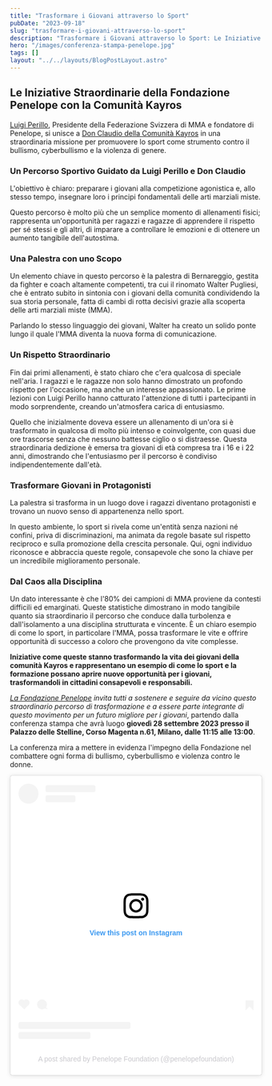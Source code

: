 ```yaml
---
title: "Trasformare i Giovani attraverso lo Sport"
pubDate: "2023-09-18"
slug: "trasformare-i-giovani-attraverso-lo-sport"
description: "Trasformare i Giovani attraverso lo Sport: Le Iniziative Straordinarie della Fondazione Penelope con la Comunità Kayros"
hero: "/images/conferenza-stampa-penelope.jpg"
tags: []
layout: "../../layouts/BlogPostLayout.astro"
---
```


## Le Iniziative Straordinarie della Fondazione Penelope con la Comunità Kayros

[Luigi Perillo](https://www.instagram.com/perillo.luigi/), Presidente della Federazione Svizzera di MMA e fondatore di Penelope, si unisce a [Don Claudio della Comunità Kayros](https://www.instagram.com/donclaudio_kayros/) in una straordinaria missione per promuovere lo sport come strumento contro il bullismo, cyberbullismo e la violenza di genere.

### Un Percorso Sportivo Guidato da Luigi Perillo e Don Claudio

L'obiettivo è chiaro: preparare i giovani alla competizione agonistica e, allo stesso tempo, insegnare loro i principi fondamentali delle arti marziali miste.

Questo percorso è molto più che un semplice momento di allenamenti fisici; rappresenta un'opportunità per ragazzi e ragazze di apprendere il rispetto per sé stessi e gli altri, di imparare a controllare le emozioni e di ottenere un aumento tangibile dell'autostima.

### Una Palestra con uno Scopo

Un elemento chiave in questo percorso è la palestra di Bernareggio, gestita da fighter e coach altamente competenti, tra cui il rinomato Walter Pugliesi, che è entrato subito in sintonia con i giovani della comunità condividendo la sua storia personale, fatta di cambi di rotta decisivi grazie alla scoperta delle arti marziali miste (MMA).

Parlando lo stesso linguaggio dei giovani, Walter ha creato un solido ponte lungo il quale l'MMA diventa la nuova forma di comunicazione.

### Un Rispetto Straordinario

Fin dai primi allenamenti, è stato chiaro che c'era qualcosa di speciale nell'aria. I ragazzi e le ragazze non solo hanno dimostrato un profondo rispetto per l'occasione, ma anche un interesse appassionato. Le prime lezioni con Luigi Perillo hanno catturato l'attenzione di tutti i partecipanti in modo sorprendente, creando un'atmosfera carica di entusiasmo.

Quello che inizialmente doveva essere un allenamento di un'ora si è trasformato in qualcosa di molto più intenso e coinvolgente, con quasi due ore trascorse senza che nessuno battesse ciglio o si distraesse. Questa straordinaria dedizione è emersa tra giovani di età compresa tra i 16 e i 22 anni, dimostrando che l'entusiasmo per il percorso è condiviso indipendentemente dall'età.

### Trasformare Giovani in Protagonisti

La palestra si trasforma in un luogo dove i ragazzi diventano protagonisti e trovano un nuovo senso di appartenenza nello sport.

In questo ambiente, lo sport si rivela come un'entità senza nazioni né confini, priva di discriminazioni, ma animata da regole basate sul rispetto reciproco e sulla promozione della crescita personale. Qui, ogni individuo riconosce e abbraccia queste regole, consapevole che sono la chiave per un incredibile miglioramento personale.

### Dal Caos alla Disciplina

Un dato interessante è che l'80% dei campioni di MMA proviene da contesti difficili ed emarginati. Queste statistiche dimostrano in modo tangibile quanto sia straordinario il percorso che conduce dalla turbolenza e dall'isolamento a una disciplina strutturata e vincente. È un chiaro esempio di come lo sport, in particolare l'MMA, possa trasformare le vite e offrire opportunità di successo a coloro che provengono da vite complesse.

**Iniziative come queste stanno trasformando la vita dei giovani della comunità Kayros e rappresentano un esempio di come lo sport e la formazione possano aprire nuove opportunità per i giovani, trasformandoli in cittadini consapevoli e responsabili.**

_[La Fondazione Penelope](https://penelopefoundation.li/it/home/) invita tutti a sostenere e seguire da vicino questo straordinario percorso di trasformazione e a essere parte integrante di questo movimento per un futuro migliore per i giovani_, partendo dalla conferenza stampa che avrà luogo **giovedì 28 settembre 2023 presso il Palazzo delle Stelline, Corso Magenta n.61, Milano, dalle 11:15 alle 13:00**.

La conferenza mira a mettere in evidenza l'impegno della Fondazione nel combattere ogni forma di bullismo, cyberbullismo e violenza contro le donne.

<blockquote class="instagram-media" data-instgrm-captioned data-instgrm-permalink="https://www.instagram.com/p/CxPwckvIS8u/?utm_source=ig_embed&amp;utm_campaign=loading" data-instgrm-version="14" style=" background:#FFF; border:0; border-radius:3px; box-shadow:0 0 1px 0 rgba(0,0,0,0.5),0 1px 10px 0 rgba(0,0,0,0.15); margin: 1px; max-width:540px; min-width:326px; padding:0; width:99.375%; width:-webkit-calc(100% - 2px); width:calc(100% - 2px);"><div style="padding:16px;"> <a href="https://www.instagram.com/p/CxPwckvIS8u/?utm_source=ig_embed&amp;utm_campaign=loading" style=" background:#FFFFFF; line-height:0; padding:0 0; text-align:center; text-decoration:none; width:100%;" target="_blank"> <div style=" display: flex; flex-direction: row; align-items: center;"> <div style="background-color: #F4F4F4; border-radius: 50%; flex-grow: 0; height: 40px; margin-right: 14px; width: 40px;"></div> <div style="display: flex; flex-direction: column; flex-grow: 1; justify-content: center;"> <div style=" background-color: #F4F4F4; border-radius: 4px; flex-grow: 0; height: 14px; margin-bottom: 6px; width: 100px;"></div> <div style=" background-color: #F4F4F4; border-radius: 4px; flex-grow: 0; height: 14px; width: 60px;"></div></div></div><div style="padding: 19% 0;"></div> <div style="display:block; height:50px; margin:0 auto 12px; width:50px;"><svg width="50px" height="50px" viewBox="0 0 60 60" version="1.1" xmlns="https://www.w3.org/2000/svg" xmlns:xlink="https://www.w3.org/1999/xlink"><g stroke="none" stroke-width="1" fill="none" fill-rule="evenodd"><g transform="translate(-511.000000, -20.000000)" fill="#000000"><g><path d="M556.869,30.41 C554.814,30.41 553.148,32.076 553.148,34.131 C553.148,36.186 554.814,37.852 556.869,37.852 C558.924,37.852 560.59,36.186 560.59,34.131 C560.59,32.076 558.924,30.41 556.869,30.41 M541,60.657 C535.114,60.657 530.342,55.887 530.342,50 C530.342,44.114 535.114,39.342 541,39.342 C546.887,39.342 551.658,44.114 551.658,50 C551.658,55.887 546.887,60.657 541,60.657 M541,33.886 C532.1,33.886 524.886,41.1 524.886,50 C524.886,58.899 532.1,66.113 541,66.113 C549.9,66.113 557.115,58.899 557.115,50 C557.115,41.1 549.9,33.886 541,33.886 M565.378,62.101 C565.244,65.022 564.756,66.606 564.346,67.663 C563.803,69.06 563.154,70.057 562.106,71.106 C561.058,72.155 560.06,72.803 558.662,73.347 C557.607,73.757 556.021,74.244 553.102,74.378 C549.944,74.521 548.997,74.552 541,74.552 C533.003,74.552 532.056,74.521 528.898,74.378 C525.979,74.244 524.393,73.757 523.338,73.347 C521.94,72.803 520.942,72.155 519.894,71.106 C518.846,70.057 518.197,69.06 517.654,67.663 C517.244,66.606 516.755,65.022 516.623,62.101 C516.479,58.943 516.448,57.996 516.448,50 C516.448,42.003 516.479,41.056 516.623,37.899 C516.755,34.978 517.244,33.391 517.654,32.338 C518.197,30.938 518.846,29.942 519.894,28.894 C520.942,27.846 521.94,27.196 523.338,26.654 C524.393,26.244 525.979,25.756 528.898,25.623 C532.057,25.479 533.004,25.448 541,25.448 C548.997,25.448 549.943,25.479 553.102,25.623 C556.021,25.756 557.607,26.244 558.662,26.654 C560.06,27.196 561.058,27.846 562.106,28.894 C563.154,29.942 563.803,30.938 564.346,32.338 C564.756,33.391 565.244,34.978 565.378,37.899 C565.522,41.056 565.552,42.003 565.552,50 C565.552,57.996 565.522,58.943 565.378,62.101 M570.82,37.631 C570.674,34.438 570.167,32.258 569.425,30.349 C568.659,28.377 567.633,26.702 565.965,25.035 C564.297,23.368 562.623,22.342 560.652,21.575 C558.743,20.834 556.562,20.326 553.369,20.18 C550.169,20.033 549.148,20 541,20 C532.853,20 531.831,20.033 528.631,20.18 C525.438,20.326 523.257,20.834 521.349,21.575 C519.376,22.342 517.703,23.368 516.035,25.035 C514.368,26.702 513.342,28.377 512.574,30.349 C511.834,32.258 511.326,34.438 511.181,37.631 C511.035,40.831 511,41.851 511,50 C511,58.147 511.035,59.17 511.181,62.369 C511.326,65.562 511.834,67.743 512.574,69.651 C513.342,71.625 514.368,73.296 516.035,74.965 C517.703,76.634 519.376,77.658 521.349,78.425 C523.257,79.167 525.438,79.673 528.631,79.82 C531.831,79.965 532.853,80.001 541,80.001 C549.148,80.001 550.169,79.965 553.369,79.82 C556.562,79.673 558.743,79.167 560.652,78.425 C562.623,77.658 564.297,76.634 565.965,74.965 C567.633,73.296 568.659,71.625 569.425,69.651 C570.167,67.743 570.674,65.562 570.82,62.369 C570.966,59.17 571,58.147 571,50 C571,41.851 570.966,40.831 570.82,37.631"></path></g></g></g></svg></div><div style="padding-top: 8px;"> <div style=" color:#3897f0; font-family:Arial,sans-serif; font-size:14px; font-style:normal; font-weight:550; line-height:18px;">View this post on Instagram</div></div><div style="padding: 12.5% 0;"></div> <div style="display: flex; flex-direction: row; margin-bottom: 14px; align-items: center;"><div> <div style="background-color: #F4F4F4; border-radius: 50%; height: 12.5px; width: 12.5px; transform: translateX(0px) translateY(7px);"></div> <div style="background-color: #F4F4F4; height: 12.5px; transform: rotate(-45deg) translateX(3px) translateY(1px); width: 12.5px; flex-grow: 0; margin-right: 14px; margin-left: 2px;"></div> <div style="background-color: #F4F4F4; border-radius: 50%; height: 12.5px; width: 12.5px; transform: translateX(9px) translateY(-18px);"></div></div><div style="margin-left: 8px;"> <div style=" background-color: #F4F4F4; border-radius: 50%; flex-grow: 0; height: 20px; width: 20px;"></div> <div style=" width: 0; height: 0; border-top: 2px solid transparent; border-left: 6px solid #f4f4f4; border-bottom: 2px solid transparent; transform: translateX(16px) translateY(-4px) rotate(30deg)"></div></div><div style="margin-left: auto;"> <div style=" width: 0px; border-top: 8px solid #F4F4F4; border-right: 8px solid transparent; transform: translateY(16px);"></div> <div style=" background-color: #F4F4F4; flex-grow: 0; height: 12px; width: 16px; transform: translateY(-4px);"></div> <div style=" width: 0; height: 0; border-top: 8px solid #F4F4F4; border-left: 8px solid transparent; transform: translateY(-4px) translateX(8px);"></div></div></div> <div style="display: flex; flex-direction: column; flex-grow: 1; justify-content: center; margin-bottom: 24px;"> <div style=" background-color: #F4F4F4; border-radius: 4px; flex-grow: 0; height: 14px; margin-bottom: 6px; width: 224px;"></div> <div style=" background-color: #F4F4F4; border-radius: 4px; flex-grow: 0; height: 14px; width: 144px;"></div></div></a><p style=" color:#c9c8cd; font-family:Arial,sans-serif; font-size:14px; line-height:17px; margin-bottom:0; margin-top:8px; overflow:hidden; padding:8px 0 7px; text-align:center; text-overflow:ellipsis; white-space:nowrap;"><a href="https://www.instagram.com/p/CxPwckvIS8u/?utm_source=ig_embed&amp;utm_campaign=loading" style=" color:#c9c8cd; font-family:Arial,sans-serif; font-size:14px; font-style:normal; font-weight:normal; line-height:17px; text-decoration:none;" target="_blank">A post shared by Penelope Foundation (@penelopefoundation)</a></p></div></blockquote>
<script async src="//www.instagram.com/embed.js"></script>
